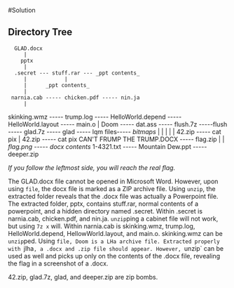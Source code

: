 #Solution
​
## Directory Tree
      GLAD.docx
         |
        pptx
         |     
      .secret --- stuff.rar --- _ppt contents_
         |            | 
         |      _ppt contents_
         |
     narnia.cab ----- chicken.pdf ----- nin.ja 
         |
   skinking.wmz ----- trump.log ----- HelloWorld.depend ----- HelloWorld.layout ----- main.o
         |
       Doom ----- dat.ass ----- flush.7z -----flush ----- glad.7z ----- glad ----- lqm files----- _bitmaps_
        |                          |            |
        |                          |           42.zip ----- cat pix
        |                         42.zip ----- cat pix
CAN'T FRUMP THE TRUMP.DOCX ----- flag.zip
        |                              |
*flag.png* ----- _docx contents_   1-4321.txt ----- Mountain Dew.ppt ----- deeper.zip
                         
_If you follow the leftmost side, you will reach the real flag._


The GLAD.docx file cannot be opened in Microsoft Word. However, upon using `file`, the docx file is marked as a ZIP archive file. Using `unzip`, the extracted folder reveals that the .docx file was actually a Powerpoint file. The extracted folder, pptx, contains stuff.rar, normal contents of a powerpoint, and a hidden directory named .secret. Within .secret is narnia.cab, chicken.pdf, and nin.ja. `unzip`ping a cabinet file will not work, but using `7z x` will. Within narnia.cab is skinking.wmz, trump.log, HelloWorld.depend, HellowWorld.layout, and main.o. skinking.wmz can be `unzip`ped. Using `file, Doom is a LHa archive file. Extracted properly with `jlha`, a .docx and .zip file should appear. However, `unzip` can be used as well and picks up only on the contents of the .docx file, revealing the flag in a screenshot of a .docx.


42.zip, glad.7z, glad, and deeper.zip are zip bombs.
